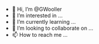 - 👋 Hi, I’m @GWooller
- 👀 I’m interested in ...
- 🌱 I’m currently learning ...
- 💞️ I’m looking to collaborate on ...
- 📫 How to reach me ...

<!---
GWooller/GWooller is a ✨ special ✨ repository because its `README.md` (this file) appears on your GitHub profile.
You can click the Preview link to take a look at your changes.
--->
